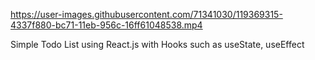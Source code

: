 

https://user-images.githubusercontent.com/71341030/119369315-4337f880-bc71-11eb-956c-16ff61048538.mp4

Simple Todo List using React.js with Hooks such as useState, useEffect 
